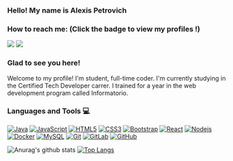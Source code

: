 ### Hello! My name is Alexis Petrovich<br>

### How to reach me: <strong>(Click the badge to view my profiles !)</strong>

<img src="https://img.shields.io/badge/alexispetrovich11@gmail.com-%23D14836.svg?&style=for-the-badge&logo=gmail&logoColor=white" href="alexispetrovich11@gmail.com">     <a href="https://www.linkedin.com/in/alexis-petrovich-a0977620a/"><img src="https://img.shields.io/badge/Alexis Petrovich-%230077B5.svg?&style=for-the-badge&logo=linkedin&logoColor=white" ></a> 

### Glad to see you here! 

Welcome to my profile! I'm student, full-time coder. I'm currently studying in the Certified Tech Developer carrer.
I trained for a year in the web development program called Informatorio.

### Languages and Tools :computer:

[![Java](https://img.shields.io/badge/Java-orange?style=flat&logo=java&logoColor=white&link=https://github.com/hritik5102)](https://github.com/hritik5102) [![JavaScript](https://img.shields.io/badge/-JavaScript-black?style=flat&logo=javascript&link=https://github.com/hritik5102)](https://github.com/hritik5102) [![HTML5](https://img.shields.io/badge/-HTML5-E34F26?style=flat&logo=html5&logoColor=white&link=https://github.com/hritik5102)](https://github.com/hritik5102) [![CSS3](https://img.shields.io/badge/-CSS3-1572B6?style=flat&logo=css3&link=https://github.com/hritik5102)](https://github.com/hritik5102) [![Bootstrap](https://img.shields.io/badge/-Bootstrap-563D7C?style=flat&logo=bootstrap&link=https://github.com/hritik5102)](https://github.com/hritik5102) [![React](https://img.shields.io/badge/-React-black?style=flat&logo=react&link=https://github.com/hritik5102)](https://github.com/hritik5102) [![Nodejs](https://img.shields.io/badge/-Nodejs-black?style=flat&logo=Node.js&link=https://github.com/hritik5102)](https://github.com/hritik5102) [![Docker](https://img.shields.io/badge/-Docker-black?style=flat&logo=docker&link=https://github.com/hritik5102)](https://github.com/hritik5102) [![MySQL](https://img.shields.io/badge/-MySQL-black?style=flat&logo=mysql&link=https://github.com/hritik5102)](https://github.com/hritik5102) [![Git](https://img.shields.io/badge/-Git-black?style=flat&logo=git&link=https://github.com/hritik5102)](https://github.com/hritik5102) [![GitLab](https://img.shields.io/badge/-GitLab-FCA121?style=flat&logo=gitlab&link=https://github.com/hritik5102)](https://gitlab.com/hritik5102) [![GitHub](https://img.shields.io/badge/-GitHub-181717?style=flat&logo=github&link=https://github.com/hritik5102)](https://github.com/hritik5102)

![Anurag's github stats](https://github-readme-stats.vercel.app/api?username=alpetrovich&show_icons=true&count_private=true&hide=stars&include_all_commits=true&theme=buefy)
[![Top Langs](https://github-readme-stats.vercel.app/api/top-langs/?username=alpetrovich&layout=compact)](https://github.com/alpetrovich/github-readme-stats)


